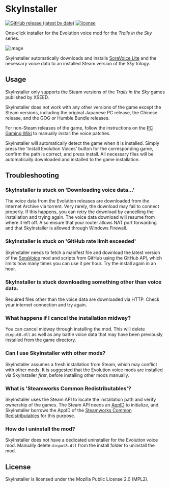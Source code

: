SkyInstaller
============
[![GitHub release (latest by date)](https://img.shields.io/github/v/release/chyyran/skyinstaller?label=download&color=brightgreen)](https://github.com/chyyran/skyinstaller/releases/latest)
[![license](https://img.shields.io/github/license/chyyran/skyinstaller)](https://github.com/chyyran/skyinstaller/blob/master/LICENSE.md)


One-click installer for the Evolution voice mod for the *Trails in the Sky* series.

![image](https://user-images.githubusercontent.com/1000503/174701235-4ff814fc-bef6-4391-9242-97ab0786206c.png)

SkyInstaller automatically downloads and installs [SoraVoice Lite](https://github.com/ZhenjianYang/SoraVoice) and the necessary voice data to an installed Steam version of the *Sky* trilogy.

Usage
-----

SkyInstaller only supports the Steam versions of the *Trails in the Sky* games published by XSEED.

SkyInstaller does not work with any other versions of the game except the Steam versions, including the original Japanese PC release,
the Chinese release, and the GOG or Humble Bundle releases. 

For non-Steam releases of the game, follow the instructions on the [PC Gaming Wiki](https://www.pcgamingwiki.com/wiki/The_Legend_of_Heroes:_Trails_in_the_Sky)
to manually install the voice patches.

SkyInstaller will automatically detect the game when it is installed. Simply press the 'Install Evolution Voices' button for the corresponding game,
confirm the path is correct, and press install. All necessary files will be automatically downloaded and installed to the game installation.

Troubleshooting
---------------

### SkyInstaller is stuck on 'Downloading voice data...'
The voice data from the Evolution releases are downloaded from the Internet Archive via torrent. Very rarely, the download may fail to connect properly. If this happens, you can retry the download
by cancelling the installation and trying again. The voice data download will resume from where it left off. Also ensure that your router allows NAT port forwarding and that SkyInstaller is allowed
through Windows Firewall.

### SkyInstaller is stuck on 'GitHub rate limit exceeded'
SkyInstaller needs to fetch a manifest file and download the latest version of the [SoraVoice](https://github.com/ZhenjianYang/SoraVoice) mod and scripts from GitHub using the GitHub API, which limits
how many times you can use it per hour. Try the install again in an hour.

### SkyInstaller is stuck downloading something other than voice data.
Required files other than the voice data are downloaded via HTTP. Check your internet connection and try again.

### What happens if I cancel the installation midway?
You can cancel midway through installing the mod. This will delete `dinput8.dll` as well as any battle voice data that may have been previously installed from the game directory.

### Can I use SkyInstaller with other mods?
SkyInstaller assumes a fresh installation from Steam, which may conflict with other mods. It is suggested that the Evolution voice mods are installed via SkyInstaller *first*, before
installing other mods manually.

### What is 'Steamworks Common Redistributables'?
SkyInstaller uses the Steam API to locate the installation path and verify ownership of the games. The Steam API needs an [AppID](https://developer.valvesoftware.com/wiki/Steam_Application_IDs) to
initialize, and SkyInstaller borrows the AppID of the [Steamworks Common Redistributables](https://steamdb.info/app/228980/) for this purpose.

### How do I uninstall the mod?
SkyInstaller does not have a dedicated uninstaller for the Evolution voice mod. Manually delete `dinput8.dll` from the install folder to uninstall the mod.

License
-------
SkyInstaller is licensed under the Mozilla Public License 2.0 (MPL2). 
